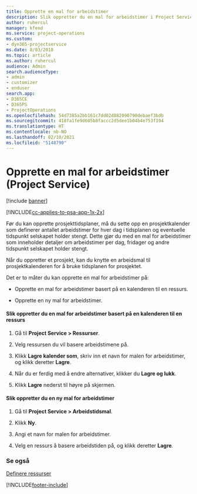 ```yaml
---
title: Opprette en mal for arbeidstimer
description: Slik oppretter du en mal for arbeidstimer i Project Service
author: ruhercul
manager: kfend
ms.service: project-operations
ms.custom:
- dyn365-projectservice
ms.date: 8/03/2018
ms.topic: article
ms.author: ruhercul
audience: Admin
search.audienceType:
- admin
- customizer
- enduser
search.app:
- D365CE
- D365PS
- ProjectOperations
ms.openlocfilehash: 54d7385a2bb161c7dd02d882090790debaef3bdb
ms.sourcegitcommit: 418fa1fe9d605b8faccc2d5dee1b04b4e753f194
ms.translationtype: HT
ms.contentlocale: nb-NO
ms.lasthandoff: 02/10/2021
ms.locfileid: "5148790"
---
```

# <a name="create-a-work-hours-template-project-service"></a>Opprette en mal for arbeidstimer (Project Service)

[!include [banner](../includes/psa-now-project-operations.md)]

[!INCLUDE[cc-applies-to-psa-app-1x-2x](../includes/cc-applies-to-psa-app-1x-2x.md)]

Før du kan opprette prosjekttidsplaner, må du sette opp en prosjektkalender som definerer antallet arbeidstimer for hver dag i tidsplanen og eventuelle tidspunkt selskapet holder stengt. Dette gjør du med en mal for arbeidstimer som inneholder detaljer om arbeidstimer per dag, fridager og andre tidspunkt selskapet holder stengt.  
  
 Når du oppretter et prosjekt, kan du knytte en arbeidsmal til prosjektkalenderen for å bruke tidsplanen for prosjektet.  
  
 Det er to måter du kan opprette en mal for arbeidstimer på:  
  
-   Opprette en mal for arbeidstimer basert på en kalenderen til en ressurs.  
  
-   Opprette en ny mal for arbeidstimer.  
  
#### <a name="to-create-a-work-hours-template-based-on-a-resources-calendar"></a>Slik oppretter du en mal for arbeidstimer basert på en kalenderen til en ressurs  
  
1.  Gå til **Project Service > Ressurser**.  
  
2.  Velg ressursen du vil basere arbeidstimene på.  
  
3.  Klikk **Lagre kalender som**, skriv inn et navn for malen for arbeidstimer, og klikk deretter **Lagre**.  
  
4.  Når du er ferdig med å endre alternativer, klikker du **Lagre og lukk**.  
  
5.  Klikk **Lagre** nederst til høyre på skjermen.  
  
#### <a name="to-create-a-new-work-hours-template"></a>Slik oppretter du en ny mal for arbeidstimer  
  
1.  Gå til **Project Service > Arbeidstidsmal**.  
  
2.  Klikk **Ny**.  
  
3.  Angi et navn for malen for arbeidstimer.  
  
4.  Velg en ressurs å basere arbeidstiden på, og klikk deretter **Lagre**.  
  
### <a name="see-also"></a>Se også  
 [Definere ressurser](../psa/set-up-resources.md)


[!INCLUDE[footer-include](../includes/footer-banner.md)]